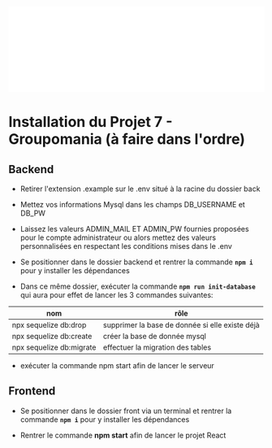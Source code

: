 
<p  align="center"><img  src="front\public\images\logos\logo-for-gihub.png"></p>

# Installation du Projet 7 - Groupomania (à faire dans l'ordre)

## Backend

- Retirer l'extension .example sur le .env situé à la racine du dossier back

- Mettez vos informations Mysql dans les champs DB_USERNAME et DB_PW

- Laissez les valeurs ADMIN_MAIL ET ADMIN_PW fournies proposées pour le compte administrateur ou alors mettez des valeurs personnalisées en respectant les conditions mises dans le .env

- Se positionner dans le dossier backend et rentrer la commande **`npm i`** pour y installer les dépendances

- Dans ce même dossier, exécuter la commande **`npm run init-database`** qui aura pour effet de lancer les 3 commandes suivantes:

| nom|rôle  |
|--|--|
|  npx sequelize db:drop| supprimer la base de donnée si elle existe déjà  |
|npx sequelize db:create |  créer la base de donnée mysql 
| npx sequelize db:migrate | effectuer la migration des tables

- exécuter la commande npm start afin de lancer le serveur

## Frontend

- Se positionner dans le dossier front via un terminal et rentrer la commande **`npm i`** pour y installer les dépendances

- Rentrer le commande **npm start** afin de lancer le projet React
